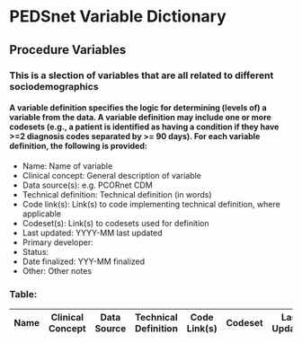 # PEDSnet Variable Dictionary

## Procedure Variables

### This is a slection of variables that are all related to different sociodemographics

#### A variable definition specifies the logic for determining (levels of) a variable from the data. A variable definition may include one or more codesets (e.g., a patient is identified as having a condition if they have >=2 diagnosis codes separated by >= 90 days). For each variable definition, the following is provided:
* Name: Name of variable
* Clinical concept: General description of variable
* Data source(s): e.g. PCORnet CDM
* Technical definition: Technical definition (in words)
* Code link(s): Link(s) to code implementing technical definition, where applicable
* Codeset(s): Link(s) to codesets used for definition
* Last updated: YYYY-MM last updated
* Primary developer:
* Status:
* Date finalized: YYY-MM finalized
* Other: Other notes

### Table:

| Name | Clinical Concept | Data Source | Technical Definition | Code Link(s) | Codeset | Last Updated | Primary Developer | Status | Date Finalized | Other |
|------|------------------|-------------|----------------------|--------------|---------|--------------|-------------------|--------|----------------|-------|
